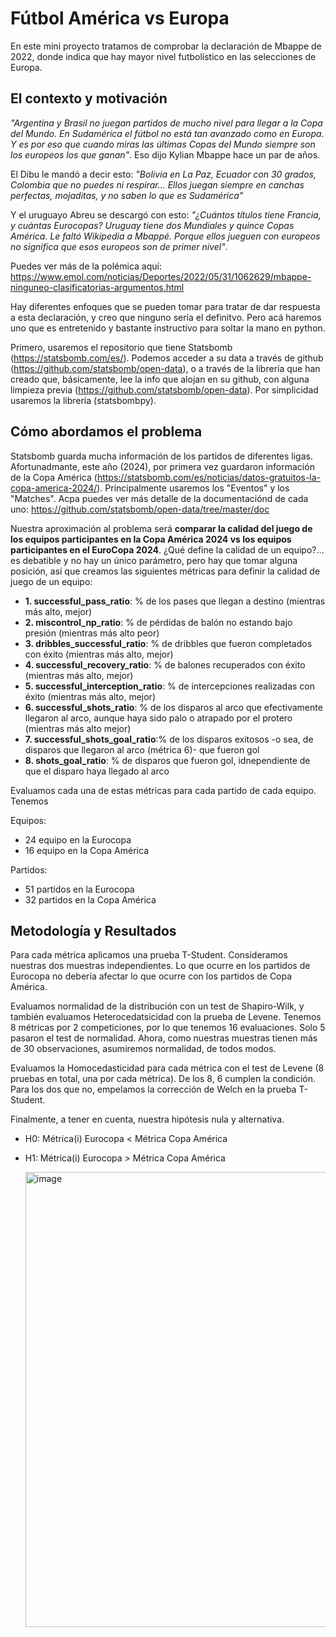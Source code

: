 # Fútbol América vs Europa
En este mini proyecto tratamos de comprobar la declaración de Mbappe de 2022, donde indica que hay mayor nivel futbolístico en las selecciones de Europa.

## El contexto y motivación

*"Argentina y Brasil no juegan partidos de mucho nivel para llegar a la Copa del Mundo. En Sudamérica el fútbol no está tan avanzado como en Europa. Y es por eso que cuando miras las últimas Copas del Mundo siempre son los europeos los que ganan"*. Eso dijo Kylian Mbappe hace un par de años.

El Dibu le mandó a decir esto: *"Bolivia en La Paz, Ecuador con 30 grados, Colombia que no puedes ni respirar... Ellos juegan siempre en canchas perfectas, mojaditas, y no saben lo que es Sudamérica"*

Y el uruguayo Abreu se descargó con esto:
*"¿Cuántos títulos tiene Francia, y cuántas Eurocopas? Uruguay tiene dos Mundiales y quince Copas América. Le faltó Wikipedia a Mbappé. Porque ellos jueguen con europeos no significa que esos europeos son de primer nivel"*.

Puedes ver más de la polémica aquí:
https://www.emol.com/noticias/Deportes/2022/05/31/1062629/mbappe-ninguneo-clasificatorias-argumentos.html

Hay diferentes enfoques que se pueden tomar para tratar de dar respuesta a esta declaración, y creo que ninguno sería el definitvo. Pero acá haremos uno que es entretenido y bastante instructivo para soltar la mano en python.

Primero, usaremos el repositorio que tiene Statsbomb (https://statsbomb.com/es/). Podemos acceder a su data a través de github (https://github.com/statsbomb/open-data), o a través de la librería que han creado que, básicamente, lee la info que alojan en su github, con alguna limpieza previa (https://github.com/statsbomb/open-data). Por simplicidad usaremos la librería (statsbombpy).

## Cómo abordamos el problema
Statsbomb guarda mucha información de los partidos de diferentes ligas. Afortunadmante, este año (2024), por primera vez guardaron información de la Copa América (https://statsbomb.com/es/noticias/datos-gratuitos-la-copa-america-2024/). 
Principalmente usaremos los "Eventos" y los "Matches". Acpa puedes ver más detalle de la documentaciónd de cada uno:
https://github.com/statsbomb/open-data/tree/master/doc

Nuestra aproximación al problema será **comparar la calidad del juego de los equipos participantes en la Copa América 2024 vs los equipos participantes en el EuroCopa 2024**.
¿Qué define la calidad de un equipo?... es debatible y no hay un único parámetro, pero hay que tomar alguna posición, así que creamos las siguientes métricas para definir la calidad de juego de un equipo:

- **1. successful_pass_ratio**: % de los pases que llegan a destino (mientras más alto, mejor)
- **2. miscontrol_np_ratio**: % de pérdidas de balón no estando bajo presión (mientras más alto peor)
- **3. dribbles_successful_ratio**: % de dribbles que fueron completados con éxito (mientras más alto, mejor)
- **4. successful_recovery_ratio**: % de balones recuperados con éxito (mientras más alto, mejor)
- **5. successful_interception_ratio**: % de intercepciones realizadas con éxito (mientras más alto, mejor)
- **6. successful_shots_ratio**: % de los disparos al arco que efectivamente llegaron al arco, aunque haya sido palo o atrapado por el protero (mientras más alto mejor)
- **7. successful_shots_goal_ratio**:% de los disparos exitosos -o sea, de disparos que llegaron al arco (métrica 6)- que fueron gol
- **8. shots_goal_ratio**: % de disparos que fueron gol, idnependiente de que el disparo haya llegado al arco

Evaluamos cada una de estas métricas para cada partido de cada equipo. Tenemos

Equipos:
- 24 equipo en la Eurocopa
- 16 equipo en la Copa América

Partidos:
- 51 partidos en la Eurocopa
- 32 partidos en la Copa América

## Metodología y Resultados
Para cada métrica aplicamos una prueba T-Student.
Consideramos nuestras dos muestras independientes. Lo que ocurre en los partidos de Eurocopa no debería afectar lo que ocurre con los partidos de Copa América.


Evaluamos normalidad de la distribución con un test de Shapiro-Wilk, y también evaluamos Heterocedatsicidad con la prueba de Levene.
Tenemos 8 métricas por 2 competiciones, por lo que tenemos 16 evaluaciones. Solo 5 pasaron el test de normalidad. Ahora, como nuestras muestras tienen más de 30 observaciones, asumiremos normalidad, de todos modos.

Evaluamos la Homocedasticidad para cada métrica con el test de Levene (8 pruebas en total, una por cada métrica). De los 8, 6 cumplen la condición. Para los dos que no, empelamos la corrección de Welch en la prueba T-Student.

Finalmente, a tener en cuenta, nuestra hipótesis nula y alternativa.


- H0: Métrica(i) Eurocopa < Métrica Copa América
- H1: Métrica(i) Eurocopa > Métrica Copa América

  <img width="728" alt="image" src="https://github.com/user-attachments/assets/00f13de7-bcfd-4df7-9ca4-ac1a788656a5">

